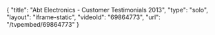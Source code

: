 {
    "title": "Abt Electronics - Customer Testimonials 2013",
    "type": "solo",
    "layout": "iframe-static",
    "videoId": "69864773",
    "url": "\/tvpembed\/69864773"
}